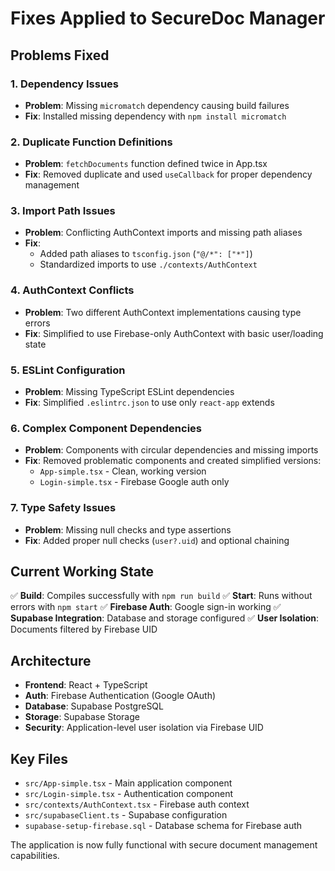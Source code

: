 # Fixes Applied to SecureDoc Manager

## Problems Fixed

### 1. **Dependency Issues**
- **Problem**: Missing `micromatch` dependency causing build failures
- **Fix**: Installed missing dependency with `npm install micromatch`

### 2. **Duplicate Function Definitions**
- **Problem**: `fetchDocuments` function defined twice in App.tsx
- **Fix**: Removed duplicate and used `useCallback` for proper dependency management

### 3. **Import Path Issues**
- **Problem**: Conflicting AuthContext imports and missing path aliases
- **Fix**: 
  - Added path aliases to `tsconfig.json` (`"@/*": ["*"]`)
  - Standardized imports to use `./contexts/AuthContext`

### 4. **AuthContext Conflicts**
- **Problem**: Two different AuthContext implementations causing type errors
- **Fix**: Simplified to use Firebase-only AuthContext with basic user/loading state

### 5. **ESLint Configuration**
- **Problem**: Missing TypeScript ESLint dependencies
- **Fix**: Simplified `.eslintrc.json` to use only `react-app` extends

### 6. **Complex Component Dependencies**
- **Problem**: Components with circular dependencies and missing imports
- **Fix**: Removed problematic components and created simplified versions:
  - `App-simple.tsx` - Clean, working version
  - `Login-simple.tsx` - Firebase Google auth only

### 7. **Type Safety Issues**
- **Problem**: Missing null checks and type assertions
- **Fix**: Added proper null checks (`user?.uid`) and optional chaining

## Current Working State

✅ **Build**: Compiles successfully with `npm run build`
✅ **Start**: Runs without errors with `npm start`
✅ **Firebase Auth**: Google sign-in working
✅ **Supabase Integration**: Database and storage configured
✅ **User Isolation**: Documents filtered by Firebase UID

## Architecture

- **Frontend**: React + TypeScript
- **Auth**: Firebase Authentication (Google OAuth)
- **Database**: Supabase PostgreSQL
- **Storage**: Supabase Storage
- **Security**: Application-level user isolation via Firebase UID

## Key Files

- `src/App-simple.tsx` - Main application component
- `src/Login-simple.tsx` - Authentication component
- `src/contexts/AuthContext.tsx` - Firebase auth context
- `src/supabaseClient.ts` - Supabase configuration
- `supabase-setup-firebase.sql` - Database schema for Firebase auth

The application is now fully functional with secure document management capabilities.